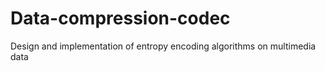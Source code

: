 # Data-compression-codec
Design and implementation of entropy encoding algorithms on multimedia data
